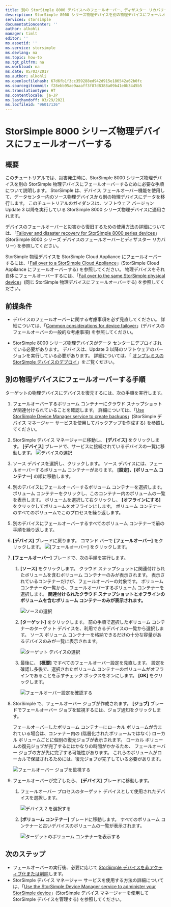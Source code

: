 ```yaml
---
title: 別の StorSimple 8000 デバイスへのフェールオーバー、ディザスター リカバリー
description: StorSimple 8000 シリーズ物理デバイスを別の物理デバイスにフェールオーバーする方法を説明します。
services: storsimple
documentationcenter: ''
author: alkohli
manager: timlt
editor: ''
ms.assetid: ''
ms.service: storsimple
ms.devlang: na
ms.topic: how-to
ms.tgt_pltfrm: na
ms.workload: na
ms.date: 05/03/2017
ms.author: alkohli
ms.openlocfilehash: 67d6fb1f3cc359288ed942d915e186542a62b0fc
ms.sourcegitcommit: f28ebb95ae9aaaff3f87d8388a09b41e0b3445b5
ms.translationtype: HT
ms.contentlocale: ja-JP
ms.lasthandoff: 03/29/2021
ms.locfileid: "96017136"
---
```

# <a name="fail-over-to-a-storsimple-8000-series-physical-device"></a>StorSimple 8000 シリーズ物理デバイスにフェールオーバーする

## <a name="overview"></a>概要

このチュートリアルでは、災害発生時に、StorSimple 8000 シリーズ物理デバイスを別の StorSimple 物理デバイスにフェールオーバーするために必要な手順について説明します。 StorSimple は、デバイス フェールオーバー機能を使用して、データセンター内のソース物理デバイスから別の物理デバイスにデータを移行します。 このチュートリアルのガイダンスは、ソフトウェア バージョン Update 3 以降を実行している StorSimple 8000 シリーズ物理デバイスに適用されます。

デバイスのフェールオーバーと災害から復旧するための使用方法の詳細については、「[Failover and disaster recovery for StorSimple 8000 series devices](storsimple-8000-device-failover-disaster-recovery.md)」(StorSimple 8000 シリーズ デバイスのフェールオーバーとディザスター リカバリー) を参照してください。

StorSimple 物理デバイスを StorSimple Cloud Appliance にフェールオーバーするには、「[Fail over to a StorSimple Cloud Appliance](storsimple-8000-device-failover-cloud-appliance.md)」(StorSimple Cloud Appliance にフェールオーバーする) を参照してください。 物理デバイスをそれ自体にフェールオーバーするには、「[Fail over to the same StorSimple physical device](storsimple-8000-device-failover-same-device.md)」(同じ StorSimple 物理デバイスにフェールオーバーする) を参照してください。


## <a name="prerequisites"></a>前提条件

- デバイスのフェールオーバーに関する考慮事項を必ず見直してください。 詳細については、「[Common considerations for device failover](storsimple-8000-device-failover-disaster-recovery.md)」(デバイスのフェールオーバーの一般的な考慮事項) を参照してください。

- StorSimple 8000 シリーズ物理デバイスがデータ センターにデプロイされている必要があります。 デバイスは、Update 3 以降のソフトウェアのバージョンを実行している必要があります。 詳細については、「 [オンプレミスの StorSimple デバイスのデプロイ](storsimple-8000-deployment-walkthrough-u2.md)」をご覧ください。


## <a name="steps-to-fail-over-to-a-physical-device"></a>別の物理デバイスにフェールオーバーする手順

ターゲットの物理デバイスにデバイスを復元するには、次の手順を実行します。

1. フェールオーバーするボリューム コンテナーにクラウド スナップショットが関連付けられていることを確認します。 詳細については、「[Use StorSimple Device Manager service to create backups](storsimple-8000-manage-backup-policies-u2.md)」(StorSimple デバイス マネージャー サービスを使用してバックアップを作成する) を参照してください。
2. StorSimple デバイス マネージャーに移動し、 **[デバイス]** をクリックします。 **[デバイス]** ブレードで、サービスに接続されているデバイスの一覧に移動します。
    ![デバイスの選択](./media/storsimple-8000-device-failover-disaster-recovery/failover-phy-dev1.png)
3. ソース デバイスを選択し、クリックします。 ソース デバイスには、フェールオーバーするボリューム コンテナーがあります。 **[設定]、[ボリューム コンテナー]** の順に移動します。
4. 別のデバイスにフェールオーバーするボリューム コンテナーを選択します。 ボリューム コンテナーをクリックし、このコンテナー内のボリュームの一覧を表示します。 ボリュームを選択して右クリックし、 **[オフラインにする]** をクリックしてボリュームをオフラインにします。 ボリューム コンテナーのすべてのボリュームでこのプロセスを繰り返します。
5. 別のデバイスにフェールオーバーするすべてのボリューム コンテナーで前の手順を繰り返します。
6. **[デバイス]** ブレードに戻ります。 コマンド バーで **[フェールオーバー]** をクリックします。
    ![[フェールオーバー]](./media/storsimple-8000-device-failover-disaster-recovery/failover-phy-dev2.png) をクリックします。
    
7. **[フェールオーバー]** ブレードで、次の手順を実行します。
   
   1. **[ソース]** をクリックします。 クラウド スナップショットに関連付けられたボリュームを含むボリューム コンテナーのみが表示されます。 表示されているコンテナーだけが、フェールオーバーの対象です。 ボリューム コンテナーの一覧から、フェールオーバーするボリューム コンテナーを選択します。 **関連付けられたクラウド スナップショットとオフラインのボリュームを含むボリューム コンテナーのみが表示されます。**

       ![ソースの選択](./media/storsimple-8000-device-failover-disaster-recovery/failover-phy-dev5.png)
   2. **[ターゲット]** をクリックします。 前の手順で選択したボリューム コンテナーのターゲット デバイスを、利用できるデバイスの一覧から選択します。 ソース ボリューム コンテナーを格納できるだけの十分な容量があるデバイスのみが一覧に表示されます。

        ![ターゲット デバイスの選択](./media/storsimple-8000-device-failover-disaster-recovery/failover-phy-dev6.png)

   3. 最後に、 **[概要]** ですべてのフェールオーバー設定を見直します。 設定を確認し多後で、選択されたボリューム コンテナーのボリュームがオフラインであることを示すチェック ボックスをオンにします。 **[OK]** をクリックします。

       ![フェールオーバー設定を確認する](./media/storsimple-8000-device-failover-disaster-recovery/failover-phy-dev8.png)
  
8. StorSimple で、フェールオーバー ジョブが作成されます。 **[ジョブ]** ブレードでフェールオーバー ジョブを監視するには、ジョブ通知をクリックします。

    フェールオーバーしたボリューム コンテナーにローカル ボリュームが含まれている場合は、コンテナー内の (階層化されたボリュームではなく) ローカル ボリュームごとに個別の復元ジョブが表示されます。 ローカル ボリュームの復元ジョブが完了するにはかなりの時間がかかるため、 フェールオーバー ジョブの方が先に完了する可能性があります。 これらのボリュームがローカルで保証されるためには、復元ジョブが完了している必要があります。

    ![フェールオーバー ジョブを監視する](./media/storsimple-8000-device-failover-disaster-recovery/failover-phy-dev13.png)

9. フェールオーバーが完了したら、 **[デバイス]** ブレードに移動します。
   
   1. フェールオーバー プロセスのターゲット デバイスとして使用されたデバイスを選択します。

       ![デバイス 2 を選択する](./media/storsimple-8000-device-failover-disaster-recovery/failover-phy-dev14.png)

   2. **[ボリューム コンテナー]** ブレードに移動します。 すべてのボリューム コンテナーと古いデバイスのボリュームの一覧が表示されます。

       ![ターゲットのボリューム コンテナーを表示する](./media/storsimple-8000-device-failover-disaster-recovery/failover-phy-dev16.png)


## <a name="next-steps"></a>次のステップ

* フェールオーバーの実行後、必要に応じて [StorSimple デバイスを非アクティブ化または削除](storsimple-8000-deactivate-and-delete-device.md)します。
* StorSimple デバイス マネージャー サービスを使用する方法の詳細については、「[Use the StorSimple Device Manager service to administer your StorSimple device](storsimple-8000-manager-service-administration.md)」(StorSimple デバイス マネージャーを使用して StorSimple デバイスを管理する) を参照してください。

